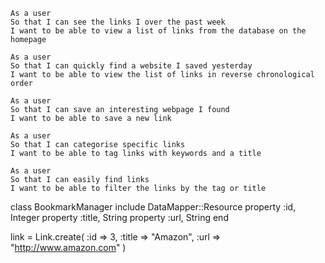 ```
As a user
So that I can see the links I over the past week
I want to be able to view a list of links from the database on the homepage

As a user
So that I can quickly find a website I saved yesterday
I want to be able to view the list of links in reverse chronological order

As a user
So that I can save an interesting webpage I found
I want to be able to save a new link

As a user
So that I can categorise specific links
I want to be able to tag links with keywords and a title

As a user
So that I can easily find links
I want to be able to filter the links by the tag or title
```

class BookmarkManager
include DataMapper::Resource
property :id, Integer
property :title, String
property :url, String
end

link = Link.create(
:id => 3,
:title => "Amazon",
:url => "http://www.amazon.com"
)
